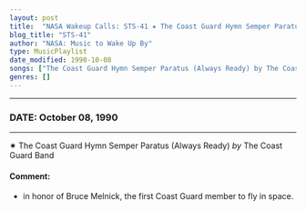 ```yaml
---
layout: post
title:  "NASA Wakeup Calls: STS-41 ✷ The Coast Guard Hymn Semper Paratus (Always Ready) by The Coast Guard Band ✫ October 08, 1990"
blog_title: "STS-41"
author: "NASA: Music to Wake Up By"
type: MusicPlaylist
date_modified: 1990-10-08
songs: ["The Coast Guard Hymn Semper Paratus (Always Ready) by The Coast Guard Band"]
genres: []
---
```


----
### DATE: October 08, 1990
----
✷ The Coast Guard Hymn Semper Paratus (Always Ready) *by* The Coast Guard Band  

#### Comment:
* in honor of Bruce Melnick, the first Coast Guard member to fly in space.



<br/>
<center>
	<a target="_blank"
	   href="https://twitter.com/intent/tweet?hashtags=Space,NASA,Playlist,NASAWakeupCalls,SpaceProgram&text=🚀 {{ page.author}}, {{ page.title }}. {{ site.url }}{{ page.url }}&via=nasawakeupcalls"><i class="fab fa-twitter" title="Tweet this page" alt="Tweet this page" style="font-size: 1.3em;"></i></a>
	&nbsp; 	<i class="fas fa-user-astronaut" style="font-size: 1.5em;"></i> &nbsp;
    <a id="custom_amazon_link"
       type="amzn" search="#"
       category="popular music">
    <i class="fab fa-amazon" style="font-size: 1.3em;"></i></a>
</center>

<!-- Randomly resolve an individual entry from a song array -->
<script src="/assets/javascript/seedrandom.min.js"></script>
<script>
  var wake_me_up = ["The Coast Guard Hymn Semper Paratus (Always Ready) by The Coast Guard Band"];
  var prng = new Math.seedrandom();
  function randomSong() {
    song = wake_me_up[Math.floor(Math.random() * wake_me_up.length)];
    var amazon_link = document.getElementById("custom_amazon_link");
    amazon_link.setAttribute("search", song);
  }
  window.onload = randomSong();
</script>
